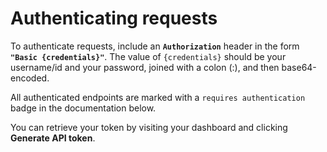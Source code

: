 # Authenticating requests

To authenticate requests, include an **`Authorization`** header in the form **`"Basic {credentials}"`**. The value of `{credentials}` should be your username/id and your password, joined with a colon (:), and then base64-encoded.

All authenticated endpoints are marked with a `requires authentication` badge in the documentation below.

You can retrieve your token by visiting your dashboard and clicking <b>Generate API token</b>.
